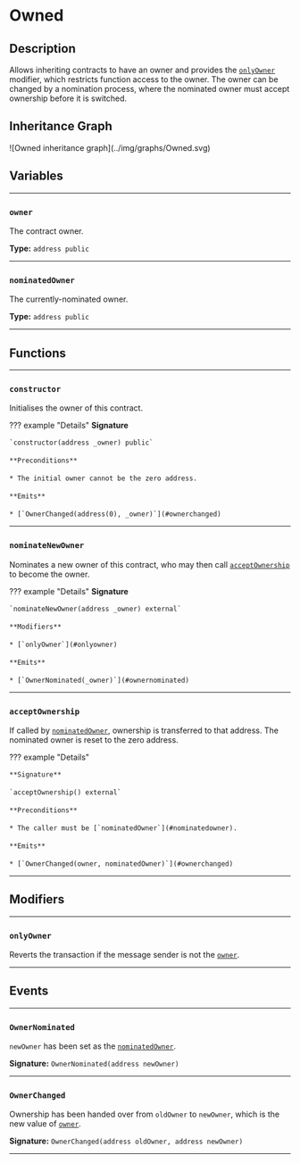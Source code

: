 # Owned

## Description

Allows inheriting contracts to have an owner and provides the [`onlyOwner`](#onlyowner) modifier, which restricts function access to the owner.
The owner can be changed by a nomination process, where the nominated owner must accept ownership before it is switched.

<section-sep />

## Inheritance Graph

<inheritance-graph>
    ![Owned inheritance graph](../img/graphs/Owned.svg)
</inheritance-graph>

<section-sep />

## Variables

---

### `owner`

The contract owner.

**Type:** `address public`

---

### `nominatedOwner`

The currently-nominated owner.

**Type:** `address public`

---

<section-sep />

## Functions

---

### `constructor`

Initialises the owner of this contract.

??? example "Details"
    **Signature**

    `constructor(address _owner) public`

    **Preconditions**

    * The initial owner cannot be the zero address.

    **Emits**

    * [`OwnerChanged(address(0), _owner)`](#ownerchanged)

---

### `nominateNewOwner`

Nominates a new owner of this contract, who may then call [`acceptOwnership`](#acceptownership) to become the owner.

??? example "Details"
    **Signature**

    `nominateNewOwner(address _owner) external`

    **Modifiers**

    * [`onlyOwner`](#onlyowner)

    **Emits**

    * [`OwnerNominated(_owner)`](#ownernominated)

---

### `acceptOwnership`

If called by [`nominatedOwner`](#nominatedowner), ownership is transferred to that address.
The nominated owner is reset to the zero address.

??? example "Details"

    **Signature**
    
    `acceptOwnership() external`

    **Preconditions**
    
    * The caller must be [`nominatedOwner`](#nominatedowner).

    **Emits**

    * [`OwnerChanged(owner, nominatedOwner)`](#ownerchanged)

---

<section-sep />

## Modifiers

---

### `onlyOwner`

Reverts the transaction if the message sender is not the [`owner`](#owner).

---

<section-sep />

## Events

---

### `OwnerNominated`

`newOwner` has been set as the [`nominatedOwner`](#nominatedowner).

**Signature:** `OwnerNominated(address newOwner)`

---

### `OwnerChanged`

Ownership has been handed over from `oldOwner` to `newOwner`, which is the new value of [`owner`](#owner).

**Signature:** `OwnerChanged(address oldOwner, address newOwner)`

---

<section-sep />
